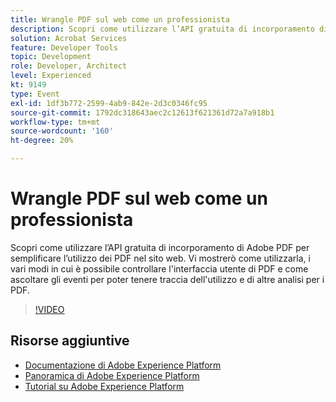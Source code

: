 ```yaml
---
title: Wrangle PDF sul web come un professionista
description: Scopri come utilizzare l’API gratuita di incorporamento di Adobe PDF per semplificare l’utilizzo dei PDF nel sito web. Vi mostrerò come utilizzarla, i vari modi in cui è possibile controllare l'interfaccia utente di PDF e come ascoltare gli eventi per poter tenere traccia dell'utilizzo e di altre analisi per i PDF.
solution: Acrobat Services
feature: Developer Tools
topic: Development
role: Developer, Architect
level: Experienced
kt: 9149
type: Event
exl-id: 1df3b772-2599-4ab9-842e-2d3c0346fc95
source-git-commit: 1792dc318643aec2c12613f621361d72a7a918b1
workflow-type: tm+mt
source-wordcount: '160'
ht-degree: 20%

---
```


# Wrangle PDF sul web come un professionista

Scopri come utilizzare l’API gratuita di incorporamento di Adobe PDF per semplificare l’utilizzo dei PDF nel sito web. Vi mostrerò come utilizzarla, i vari modi in cui è possibile controllare l&#39;interfaccia utente di PDF e come ascoltare gli eventi per poter tenere traccia dell&#39;utilizzo e di altre analisi per i PDF.


>[!VIDEO](https://video.tv.adobe.com/v/337602/?quality=12&learn=on&hidetitle=true)

## Risorse aggiuntive

- [Documentazione di Adobe Experience Platform](https://experienceleague.adobe.com/docs/experience-platform.html?lang=it)
- [Panoramica di Adobe Experience Platform](https://experienceleague.adobe.com/docs/experience-platform/landing/home.html?lang=it)
- [Tutorial su Adobe Experience Platform](https://experienceleague.adobe.com/docs/platform-learn/tutorials/overview.html?lang=it)
